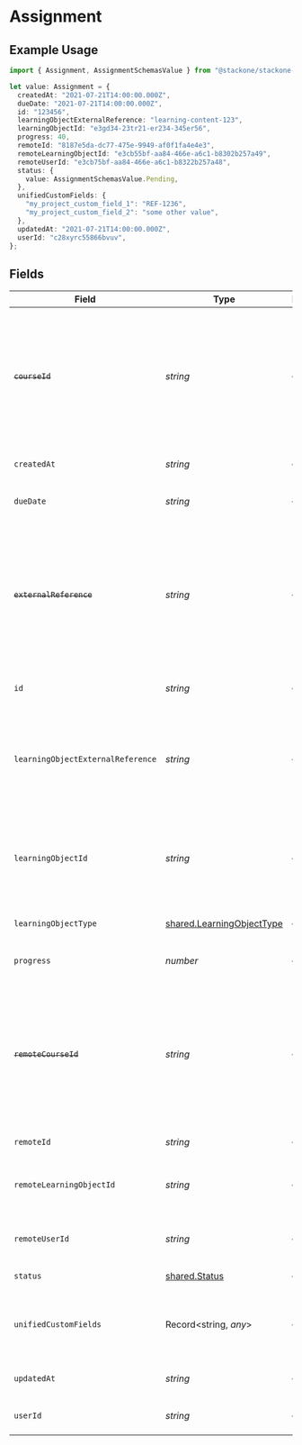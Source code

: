# Assignment

## Example Usage

```typescript
import { Assignment, AssignmentSchemasValue } from "@stackone/stackone-client-ts/sdk/models/shared";

let value: Assignment = {
  createdAt: "2021-07-21T14:00:00.000Z",
  dueDate: "2021-07-21T14:00:00.000Z",
  id: "123456",
  learningObjectExternalReference: "learning-content-123",
  learningObjectId: "e3gd34-23tr21-er234-345er56",
  progress: 40,
  remoteId: "8187e5da-dc77-475e-9949-af0f1fa4e4e3",
  remoteLearningObjectId: "e3cb55bf-aa84-466e-a6c1-b8302b257a49",
  remoteUserId: "e3cb75bf-aa84-466e-a6c1-b8322b257a48",
  status: {
    value: AssignmentSchemasValue.Pending,
  },
  unifiedCustomFields: {
    "my_project_custom_field_1": "REF-1236",
    "my_project_custom_field_2": "some other value",
  },
  updatedAt: "2021-07-21T14:00:00.000Z",
  userId: "c28xyrc55866bvuv",
};
```

## Fields

| Field                                                                                                                                                                                         | Type                                                                                                                                                                                          | Required                                                                                                                                                                                      | Description                                                                                                                                                                                   | Example                                                                                                                                                                                       |
| --------------------------------------------------------------------------------------------------------------------------------------------------------------------------------------------- | --------------------------------------------------------------------------------------------------------------------------------------------------------------------------------------------- | --------------------------------------------------------------------------------------------------------------------------------------------------------------------------------------------- | --------------------------------------------------------------------------------------------------------------------------------------------------------------------------------------------- | --------------------------------------------------------------------------------------------------------------------------------------------------------------------------------------------- |
| ~~`courseId`~~                                                                                                                                                                                | *string*                                                                                                                                                                                      | :heavy_minus_sign:                                                                                                                                                                            | : warning: ** DEPRECATED **: This will be removed in a future release, please migrate away from it as soon as possible.<br/><br/>The course ID associated with this assignment                | 16873-ENG-1                                                                                                                                                                                   |
| `createdAt`                                                                                                                                                                                   | *string*                                                                                                                                                                                      | :heavy_minus_sign:                                                                                                                                                                            | The date the assignment was created                                                                                                                                                           | 2021-07-21T14:00:00.000Z                                                                                                                                                                      |
| `dueDate`                                                                                                                                                                                     | *string*                                                                                                                                                                                      | :heavy_minus_sign:                                                                                                                                                                            | The date the assignment is due to be completed                                                                                                                                                | 2021-07-21T14:00:00.000Z                                                                                                                                                                      |
| ~~`externalReference`~~                                                                                                                                                                       | *string*                                                                                                                                                                                      | :heavy_minus_sign:                                                                                                                                                                            | : warning: ** DEPRECATED **: This will be removed in a future release, please migrate away from it as soon as possible.<br/><br/>The external reference associated with this assignment       | e3gd34-23tr21-er234-345er56                                                                                                                                                                   |
| `id`                                                                                                                                                                                          | *string*                                                                                                                                                                                      | :heavy_minus_sign:                                                                                                                                                                            | The ID associated with this assignment                                                                                                                                                        | 123456                                                                                                                                                                                        |
| `learningObjectExternalReference`                                                                                                                                                             | *string*                                                                                                                                                                                      | :heavy_minus_sign:                                                                                                                                                                            | The external reference of the learning object associated with this assignment, this is the main identifier for creating assignments.                                                          | learning-content-123                                                                                                                                                                          |
| `learningObjectId`                                                                                                                                                                            | *string*                                                                                                                                                                                      | :heavy_minus_sign:                                                                                                                                                                            | The learning_object_id associated with this assignment. This is not required unless specified in an integration.                                                                              | e3gd34-23tr21-er234-345er56                                                                                                                                                                   |
| `learningObjectType`                                                                                                                                                                          | [shared.LearningObjectType](../../../sdk/models/shared/learningobjecttype.md)                                                                                                                 | :heavy_minus_sign:                                                                                                                                                                            | The learning object type of the assignment                                                                                                                                                    |                                                                                                                                                                                               |
| `progress`                                                                                                                                                                                    | *number*                                                                                                                                                                                      | :heavy_minus_sign:                                                                                                                                                                            | The progress associated with this assigment                                                                                                                                                   | 40                                                                                                                                                                                            |
| ~~`remoteCourseId`~~                                                                                                                                                                          | *string*                                                                                                                                                                                      | :heavy_minus_sign:                                                                                                                                                                            | : warning: ** DEPRECATED **: This will be removed in a future release, please migrate away from it as soon as possible.<br/><br/>Provider's unique identifier of the course related to the assignment | e3cb75bf-aa84-466e-a6c1-b8322b257a48                                                                                                                                                          |
| `remoteId`                                                                                                                                                                                    | *string*                                                                                                                                                                                      | :heavy_minus_sign:                                                                                                                                                                            | Provider's unique identifier                                                                                                                                                                  | 8187e5da-dc77-475e-9949-af0f1fa4e4e3                                                                                                                                                          |
| `remoteLearningObjectId`                                                                                                                                                                      | *string*                                                                                                                                                                                      | :heavy_minus_sign:                                                                                                                                                                            | Provider's unique identifier of the learning object related to the assignment                                                                                                                 | e3cb55bf-aa84-466e-a6c1-b8302b257a49                                                                                                                                                          |
| `remoteUserId`                                                                                                                                                                                | *string*                                                                                                                                                                                      | :heavy_minus_sign:                                                                                                                                                                            | Provider's unique identifier of the user related to the assignment                                                                                                                            | e3cb75bf-aa84-466e-a6c1-b8322b257a48                                                                                                                                                          |
| `status`                                                                                                                                                                                      | [shared.Status](../../../sdk/models/shared/status.md)                                                                                                                                         | :heavy_minus_sign:                                                                                                                                                                            | The status of the assignment                                                                                                                                                                  |                                                                                                                                                                                               |
| `unifiedCustomFields`                                                                                                                                                                         | Record<string, *any*>                                                                                                                                                                         | :heavy_minus_sign:                                                                                                                                                                            | Custom Unified Fields configured in your StackOne project                                                                                                                                     | {<br/>"my_project_custom_field_1": "REF-1236",<br/>"my_project_custom_field_2": "some other value"<br/>}                                                                                      |
| `updatedAt`                                                                                                                                                                                   | *string*                                                                                                                                                                                      | :heavy_minus_sign:                                                                                                                                                                            | The date the assignment was last updated                                                                                                                                                      | 2021-07-21T14:00:00.000Z                                                                                                                                                                      |
| `userId`                                                                                                                                                                                      | *string*                                                                                                                                                                                      | :heavy_minus_sign:                                                                                                                                                                            | The user ID associated with this assignment                                                                                                                                                   | c28xyrc55866bvuv                                                                                                                                                                              |